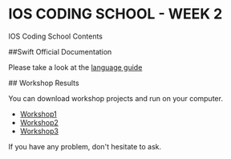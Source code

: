 IOS CODING SCHOOL - WEEK 2
==========

IOS Coding School Contents

##Swift Official Documentation

Please take a look at the [language guide](https://developer.apple.com/library/content/documentation/Swift/Conceptual/Swift_Programming_Language/TheBasics.html#//apple_ref/doc/uid/TP40014097-CH5-ID309)

## Workshop Results

You can download workshop projects and run on your computer.

- [Workshop1](https://github.com/gokhanakkurt/aci-coding-school/tree/master/Week%202/Workshop1)
- [Workshop2](https://github.com/gokhanakkurt/aci-coding-school/tree/master/Week%202/Workshop2)
- [Workshop3](https://github.com/gokhanakkurt/aci-coding-school/tree/master/Week%202/Workshop3)

If you have any problem, don't hesitate to ask.

